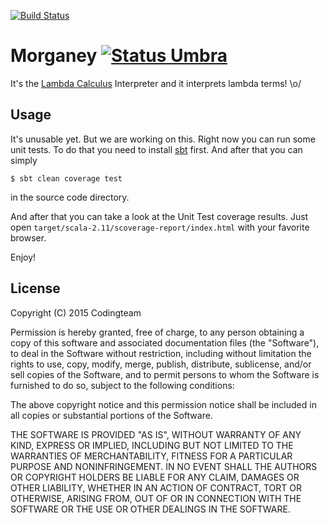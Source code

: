 [![Build Status](https://travis-ci.org/rexim/Morganey.svg?branch=master)](https://travis-ci.org/rexim/Morganey)

# Morganey [![Status Umbra](https://img.shields.io/badge/status-umbra-red.svg)](https://github.com/ForNeVeR/andivionian-status-classifier)

It's the [Lambda Calculus][wiki-lambda-calculus] Interpreter and it
interprets lambda terms! \o/

## Usage ##

It's unusable yet. But we are working on this. Right now you can run
some unit tests. To do that you need to install [sbt][scala-sbt]
first. And after that you can simply

    $ sbt clean coverage test

in the source code directory.

And after that you can take a look at the Unit Test coverage
results. Just open `target/scala-2.11/scoverage-report/index.html`
with your favorite browser.

Enjoy!

## License ##

Copyright (C) 2015 Codingteam

Permission is hereby granted, free of charge, to any person obtaining
a copy of this software and associated documentation files (the
"Software"), to deal in the Software without restriction, including
without limitation the rights to use, copy, modify, merge, publish,
distribute, sublicense, and/or sell copies of the Software, and to
permit persons to whom the Software is furnished to do so, subject to
the following conditions:

The above copyright notice and this permission notice shall be
included in all copies or substantial portions of the Software.

THE SOFTWARE IS PROVIDED "AS IS", WITHOUT WARRANTY OF ANY KIND,
EXPRESS OR IMPLIED, INCLUDING BUT NOT LIMITED TO THE WARRANTIES OF
MERCHANTABILITY, FITNESS FOR A PARTICULAR PURPOSE AND
NONINFRINGEMENT. IN NO EVENT SHALL THE AUTHORS OR COPYRIGHT HOLDERS BE
LIABLE FOR ANY CLAIM, DAMAGES OR OTHER LIABILITY, WHETHER IN AN ACTION
OF CONTRACT, TORT OR OTHERWISE, ARISING FROM, OUT OF OR IN CONNECTION
WITH THE SOFTWARE OR THE USE OR OTHER DEALINGS IN THE SOFTWARE.

[wiki-lambda-calculus]: https://en.wikipedia.org/wiki/Lambda_calculus
[scala-sbt]: http://www.scala-sbt.org/
